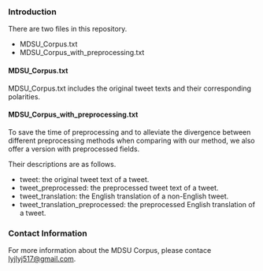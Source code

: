 ### Introduction
There are two files in this repository.
* MDSU_Corpus.txt
* MDSU_Corpus_with_preprocessing.txt

#### MDSU_Corpus.txt
MDSU_Corpus.txt includes the original tweet texts and their corresponding polarities.

#### MDSU_Corpus_with_preprocessing.txt
To save the time of preprocessing and to alleviate the divergence between different preprocessing methods when comparing with our method, we also offer a version with preprocessed fields.

Their descriptions are as follows.
* tweet:
the original tweet text of a tweet.
* tweet_preprocessed:
the preprocessed tweet text of a tweet.
* tweet_translation:
the English translation of a non-English tweet.
* tweet_translation_preprocessed:
the preprocessed English translation of a tweet.

### Contact Information
For more information about the MDSU Corpus, please contace lyjlyj517@gmail.com.

